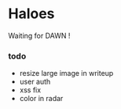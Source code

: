 # Haloes

Waiting for DAWN !

### todo
* resize large image in writeup
* user auth
* xss fix
* color in radar
